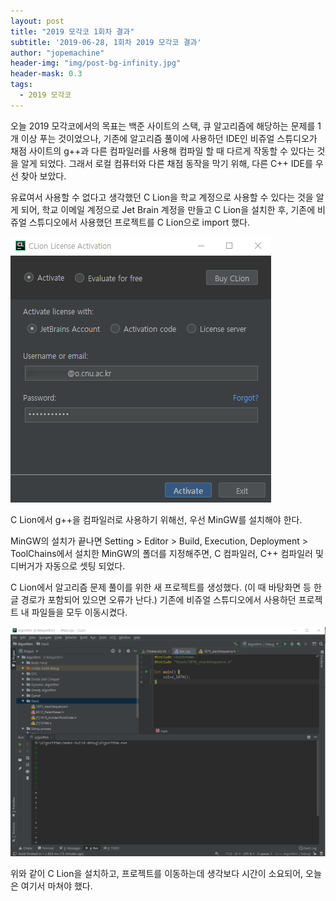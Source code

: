```yaml
---
layout: post
title: "2019 모각코 1회차 결과"
subtitle: '2019-06-28, 1회차 2019 모각코 결과'
author: "jopemachine"
header-img: "img/post-bg-infinity.jpg"
header-mask: 0.3
tags:
  - 2019 모각코
---
```


오늘 2019 모각코에서의 목표는 백준 사이트의 스택, 큐 알고리즘에 해당하는 문제를 1개 이상 푸는 것이었으나, 기존에 알고리즘 풀이에 사용하던 IDE인 비쥬얼 스튜디오가 채점 사이트의 g++과 다른 컴파일러를 사용해 컴파일 할 때 다르게 작동할 수 있다는 것을 알게 되었다. 그래서 로컬 컴퓨터와 다른 채점 동작을 막기 위해, 다른  C++ IDE를 우선 찾아 보았다.

유료여서 사용할 수 없다고 생각했던 C Lion을 학교 계정으로 사용할 수 있다는 것을 알게 되어, 학교 이메일 계정으로 Jet Brain 계정을 만들고 C Lion을 설치한 후, 기존에 비쥬얼 스튜디오에서 사용했던 프로젝트를 C Lion으로 import 했다.

![](/img/posts/2019-06-28-Mogacko01_Result/ScreenClip1.png)


C Lion에서 g++을 컴파일러로 사용하기 위해선, 우선 MinGW를 설치해야 한다.

MinGW의 설치가 끝나면 Setting > Editor > Build, Execution, Deployment > ToolChains에서 설치한 MinGW의 폴더를 지정해주면, C 컴파일러, C++ 컴파일러 및 디버거가 자동으로 셋팅 되었다.

C Lion에서 알고리즘 문제 풀이를 위한 새 프로젝트를 생성했다. (이 때 바탕화면 등 한글 경로가 포함되어 있으면 오류가 난다.) 기존에 비쥬얼 스튜디오에서 사용하던 프로젝트 내 파일들을 모두 이동시켰다.

![](/img/posts/2019-06-28-Mogacko01_Result/ScreenClip2.png)

위와 같이 C Lion을 설치하고, 프로젝트를 이동하는데 생각보다 시간이 소요되어, 오늘은 여기서 마쳐야 했다.








